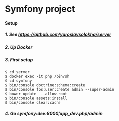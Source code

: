Symfony project
=======

#### Setup
##### 1. See https://github.com/yaroslavsolokha/server
##### 2. Up Docker
##### 3. First setup
```
$ cd server
$ docker exec -it php /bin/sh
$ cd symfony
$ bin/console doctrine:schema:create
$ bin/console fos:user:create admin --super-admin
$ bower update  --allow-root
$ bin/console assets:install
$ bin/console clear:cache

```
##### 4. Go symfony:dev:8000/app_dev.php/admin